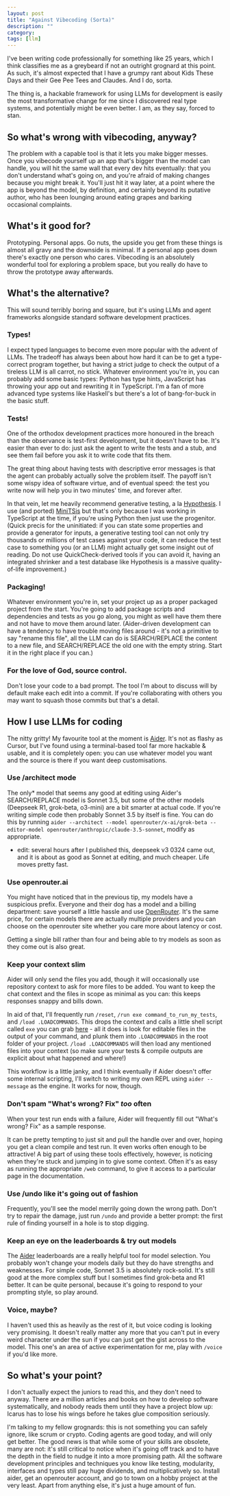 ```yaml
---
layout: post
title: "Against Vibecoding (Sorta)"
description: ""
category:
tags: [llm]
---
```


I've been writing code professionally for something like 25 years, which I think classifies me as a greybeard if not an outright grognard at this point. As such, it's almost expected that I have a grumpy rant about Kids These Days and their Gee Pee Tees and Claudes. And I do, sorta.

The thing is, a hackable framework for using LLMs for development is easily the most transformative change for me since I discovered real type systems, and potentially might be even better. I am, as they say, forced to stan.

## So what's wrong with vibecoding, anyway?

The problem with a capable tool is that it lets you make bigger messes. Once you vibecode yourself up an app that's bigger than the model can handle, you will hit the same wall that every dev hits eventually: that you don't understand what's going on, and you're afraid of making changes because you might break it. You'll just hit it way later, at a point where the app is beyond the model, by definition, and certainly beyond its putative author, who has been lounging around eating grapes and barking occasional complaints.

## What's it good for?

Prototyping. Personal apps. Go nuts, the upside you get from these things is almost all gravy and the downside is minimal. If a personal app goes down there's exactly one person who cares. Vibecoding is an absolutely wonderful tool for exploring a problem space, but you really do have to throw the prototype away afterwards.

## What's the alternative?

This will sound terribly boring and square, but it's using LLMs and agent frameworks alongside standard software development practices.

### Types!

I expect typed languages to become even more popular with the advent of LLMs. The tradeoff has always been about how hard it can be to get a type-correct program together, but having a strict judge to check the output of a tireless LLM is all carrot, no stick. Whatever environment you're in, you can probably add some basic types: Python has type hints, JavaScript has throwing your app out and rewriting it in TypeScript. I'm a fan of more advanced type systems like Haskell's but there's a lot of bang-for-buck in the basic stuff.

### Tests!

One of the orthodox development practices more honoured in the breach than the observance is test-first development, but it doesn't have to be. It's easier than ever to do: just ask the agent to write the tests and a stub, and see them fail before you ask it to write code that fits them.

The great thing about having tests with descriptive error messages is that the agent can probably actually solve the problem itself. The payoff isn't some wispy idea of software virtue, and of eventual speed: the test you write now will help you in two minutes' time, and forever after.

In that vein, let me heavily recommend generative testing, a la [Hypothesis](https://hypothesis.works/). I use (and ported) [MiniTSis](https://github.com/lambdamechanic/miniTSis) but that's only because I was working in TypeScript at the time, if you're using Python then just use the progenitor. (Quick precis for the uninitiated: if you can state some properties and provide a generator for inputs, a generative testing tool can not only try thousands or millions of test cases against your code, it can reduce the test case to something you (or an LLM) might actually get some insight out of reading. Do not use QuickCheck-derived tools if you can avoid it, having an integrated shrinker and a test database like Hypothesis is a massive quality-of-life improvement.)

### Packaging!

Whatever environment you're in, set your project up as a proper packaged project from the start. You're going to add package scripts and dependencies and tests as you go along, you might as well have them there and not have to move them around later. (Aider-driven development can have a tendency to have trouble moving files around - it's not a primitive to say "rename this file", all the LLM can do is SEARCH/REPLACE the content to a new file, and SEARCH/REPLACE the old one with the empty string. Start it in the right place if you can.)

### For the love of God, source control.

Don't lose your code to a bad prompt. The tool I'm about to discuss will by default make each edit into a commit. If you're collaborating with others you may want to squash those commits but that's a detail.


## How I use LLMs for coding

The nitty gritty! My favourite tool at the moment is [Aider](https://aider.chat). It's not as flashy as Cursor, but I've found using a terminal-based tool far more hackable & usable, and it is completely open: you can use whatever model you want and the source is there if you want deep customisations.

### Use /architect mode

The only* model that seems any good at editing using Aider's SEARCH/REPLACE model is Sonnet 3.5, but some of the other models (Deepseek R1, grok-beta, o3-mini) are a bit smarter at actual code. If you're writing simple code then probably Sonnet 3.5 by itself is fine. You can do this by running `aider --architect --model openrouter/x-ai/grok-beta --editor-model openrouter/anthropic/claude-3.5-sonnet`, modify as appropriate.

* edit: several hours after I published this, deepseek v3 0324 came out, and it is about as good as Sonnet at editing, and much cheaper. Life moves pretty fast.

### Use openrouter.ai

You might have noticed that in the previous tip, my models have a suspicious prefix. Everyone and their dog has a model and a billing department: save yourself a little hassle and use [OpenRouter](https://openrouter.ai). It's the same price, for certain models there are actually multiple providers and you can choose on the openrouter site whether you care more about latency or cost.

Getting a single bill rather than four and being able to try models as soon as they come out is also great.

### Keep your context slim

Aider will only send the files you add, though it will occasionally use repository context to ask for more files to be added. You want to keep the chat context and the files in scope as minimal as you can: this keeps responses snappy and bills down.

In aid of that, I'll frequently run `/reset`, `/run exe command_to_run_my_tests`, and `/load .LOADCOMMANDS`. This drops the context and calls a little shell script called `exe` you can grab [here](https://gist.github.com/mwotton/bbd198f8ed76c231e0fb0eb644d07fb2) - all it does is look for editable files in the output of your command, and plunk them into `.LOADCOMMANDS` in the root folder of your project. `/load .LOADCOMMANDS` will then load any mentioned files into your context (so make sure your tests & compile outputs are explicit about what happened and where!)

This workflow is a little janky, and I think eventually if Aider doesn't offer some internal scripting, I'll switch to writing my own REPL using `aider --message` as the engine. It works for now, though.

### Don't spam "What's wrong? Fix" _too_ often

When your test run ends with a failure, Aider will frequently fill out "What's wrong? Fix" as a sample response.

It can be pretty tempting to just sit and pull the handle over and over, hoping you get a clean compile and test run. It even works often enough to be attractive! A big part of using these tools effectively, however, is noticing when they're stuck and jumping in to give some context. Often it's as easy as running the appropriate `/web` command, to give it access to a particular page in the documentation.

### Use /undo like it's going out of fashion

Frequently, you'll see the model merrily going down the wrong path. Don't try to repair the damage, just run `/undo` and provide a better prompt: the first rule of finding yourself in a hole is to stop digging.

### Keep an eye on the leaderboards & try out models

The [Aider](https://aider.chat/docs/leaderboards/) leaderboards are a really helpful tool for model selection. You probably won't change your models daily but they do have strengths and weaknesses. For simple code, Sonnet 3.5 is absolutely rock-solid. It's still good at the more complex stuff but I sometimes find grok-beta and R1 better. It can be quite personal, because it's going to respond to your prompting style, so play around.

### Voice, maybe?

I haven't used this as heavily as the rest of it, but voice coding is looking very promising. It doesn't really matter any more that you can't put in every weird character under the sun if you can just get the gist across to the model. This one's an area of active experimentation for me, play with `/voice` if you'd like more.

## So what's your point?

I don't actually expect the juniors to read this, and they don't need to anyway. There are a million articles and books on how to develop software systematically, and nobody reads them until they have a project blow up: Icarus has to lose his wings before he takes glue composition seriously.

I'm talking to my fellow grognards: this is not something you can safely ignore, like scrum or crypto. Coding agents are good today, and will only get better. The good news is that while some of your skills are obsolete, many are not: it's still critical to notice when it's going off track and to have the depth in the field to nudge it into a more promising path. All the software development principles and techniques you know like testing, modularity, interfaces and types still pay huge dividends, and multiplicatively so. Install aider, get an openrouter account, and go to town on a hobby project at the very least. Apart from anything else, it's just a huge amount of fun.
